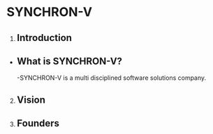 # SYNCHRON-V

1. ## Introduction
  - ## What is SYNCHRON-V?
    -SYNCHRON-V is a multi disciplined software solutions company.

2. ## Vision
3. ## Founders
